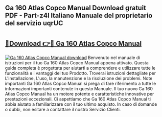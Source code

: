 ## Ga 160 Atlas Copco Manual Download gratuit PDF - Part-z4l Italiano Manuale del proprietario del servizio uqrUC

# <h2><a href="http://dfe88u.blite.top/?on=Ga+160+Atlas+Copco+Manual">🔗Download 👉🔴 Ga 160 Atlas Copco Manual</a></h2>

[![Ga 160 Atlas Copco Manual download](https://i.imgur.com/lujVjoI.png)](http://dfe88u.blite.top/?on=Ga+160+Atlas+Copco+Manual)
Benvenuto nel manuale di istruzioni per il tuo Ga 160 Atlas Copco Manual appena attivato. Questa guida completa è progettata per aiutarti a comprendere e utilizzare tutte le funzionalità e i vantaggi del tuo Prodotto. Troverai istruzioni dettagliate per L'installazione, L'uso, la manutenzione e la risoluzione dei problemi. Note importanti Ga 160 Atlas Copco Manual si prega di fare riferimento a tutte le informazioni importanti contenute in questo Manuale. Il tuo nuovo Ga 160 Atlas Copco Manual ha un motore potente e caratteristiche innovative per prestazioni eccezionali. Ci aspettiamo che Ga 160 Atlas Copco Manual ti abbia aiutato a familiarizzare con il tuo ultimo acquisto. In caso di domande o dubbi, non esitare a contattare il nostro Servizio Clienti.
